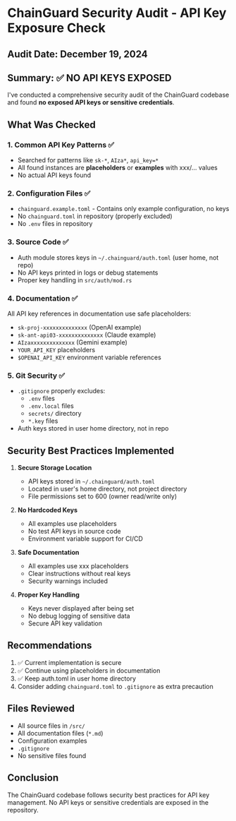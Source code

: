 # ChainGuard Security Audit - API Key Exposure Check

## Audit Date: December 19, 2024

## Summary: ✅ **NO API KEYS EXPOSED**

I've conducted a comprehensive security audit of the ChainGuard codebase and found **no exposed API keys or sensitive credentials**.

## What Was Checked

### 1. Common API Key Patterns ✅
- Searched for patterns like `sk-*`, `AIza*`, `api_key=*`
- All found instances are **placeholders** or **examples** with xxx/... values
- No actual API keys found

### 2. Configuration Files ✅
- `chainguard.example.toml` - Contains only example configuration, no keys
- No `chainguard.toml` in repository (properly excluded)
- No `.env` files in repository

### 3. Source Code ✅
- Auth module stores keys in `~/.chainguard/auth.toml` (user home, not repo)
- No API keys printed in logs or debug statements
- Proper key handling in `src/auth/mod.rs`

### 4. Documentation ✅
All API key references in documentation use safe placeholders:
- `sk-proj-xxxxxxxxxxxxxx` (OpenAI example)
- `sk-ant-api03-xxxxxxxxxxxxxx` (Claude example)  
- `AIzaxxxxxxxxxxxxxx` (Gemini example)
- `YOUR_API_KEY` placeholders
- `$OPENAI_API_KEY` environment variable references

### 5. Git Security ✅
- `.gitignore` properly excludes:
  - `.env` files
  - `.env.local` files
  - `secrets/` directory
  - `*.key` files
- Auth keys stored in user home directory, not in repo

## Security Best Practices Implemented

1. **Secure Storage Location**
   - API keys stored in `~/.chainguard/auth.toml`
   - Located in user's home directory, not project directory
   - File permissions set to 600 (owner read/write only)

2. **No Hardcoded Keys**
   - All examples use placeholders
   - No test API keys in source code
   - Environment variable support for CI/CD

3. **Safe Documentation**
   - All examples use xxx placeholders
   - Clear instructions without real keys
   - Security warnings included

4. **Proper Key Handling**
   - Keys never displayed after being set
   - No debug logging of sensitive data
   - Secure API key validation

## Recommendations

1. ✅ Current implementation is secure
2. ✅ Continue using placeholders in documentation
3. ✅ Keep auth.toml in user home directory
4. Consider adding `chainguard.toml` to `.gitignore` as extra precaution

## Files Reviewed

- All source files in `/src/`
- All documentation files (`*.md`)
- Configuration examples
- `.gitignore`
- No sensitive files found

## Conclusion

The ChainGuard codebase follows security best practices for API key management. No API keys or sensitive credentials are exposed in the repository. 
